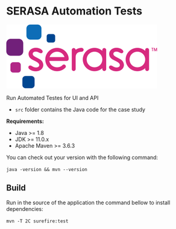 # SERASA Automation Tests

![Screenshot](serasa-logo.png)

Run Automated Testes for UI and API

- `src` folder contains the Java code for the case study

**Requirements:**

- Java >= 1.8
- JDK >= 11.0.x
- Apache Maven >= 3.6.3


You can check out your version with the following command:

`java -version && mvn --version`

## Build
Run in the source of the application the command bellow to install dependencies:

`mvn -T 2C surefire:test`
